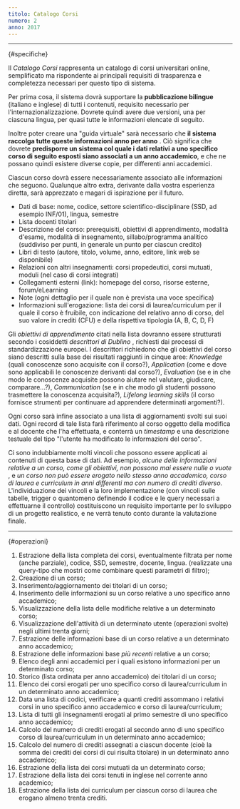 ```yaml
---
titolo: Catalogo Corsi
numero: 2
anno: 2017
---
```

-------
{#specifiche}


Il *Catalogo Corsi* rappresenta un catalogo di corsi
universitari online, semplificato ma rispondente ai principali requisiti di
trasparenza e completezza necessari per questo tipo di sistema.

Per prima cosa, il sistema dovrà supportare la **pubblicazione
bilingue** (italiano e inglese) di tutti i contenuti, requisito necessario
per l'internazionalizzazione. Dovrete quindi avere due versioni, una per
ciascuna lingua, per quasi tutte le informazioni elencate di seguito.

Inoltre poter creare una "guida virtuale" sarà necessario
che **il sistema raccolga tutte queste informazioni anno per anno** . Ciò
significa che dovrete **predisporre un sistema col quale i dati relativi a uno
specifico corso di seguito esposti siano associati a un anno accademico**, e
che ne possano quindi esistere diverse copie, per differenti anni accademici.

Ciascun corso dovrà essere necessariamente associato alle
informazioni che seguono. Qualunque altro extra, derivante dalla vostra
esperienza diretta, sarà apprezzato e magari di ispirazione per il futuro.
- Dati di base: nome, codice, settore scientifico-disciplinare
(SSD, ad esempio INF/01), lingua, semestre
- Lista docenti titolari
- Descrizione del corso: prerequisiti, obiettivi di apprendimento,
modalità d'esame, modalità di insegnamento, sillabo/programma analitico
(suddiviso per punti, in generale un punto per ciascun credito)
- Libri di testo (autore, titolo, volume, anno, editore, link web
se disponibile)
- Relazioni con altri insegnamenti: corsi propedeutici, corsi mutuati,
moduli (nel caso di corsi integrati)
- Collegamenti esterni (link): homepage del corso, risorse esterne,
forum/eLearning
- Note (ogni dettaglio per il quale non è prevista una voce
specifica)
- Informazioni sull'erogazione: lista dei corsi di laurea/curriculum
per il quale il corso è fruibile, con indicazione del relativo anno di corso,
del suo valore in crediti (CFU) e della rispettiva tipologia (A, B, C, D, F)

Gli *obiettivi di apprendimento* citati nella lista dovranno essere strutturati secondo i
cosiddetti *descrittori di Dublino* , richiesti dai processi di
standardizzazione europei. I descrittori richiedono che gli obiettivi del corso
siano descritti sulla base dei risultati raggiunti in cinque aree: *Knowledge*
(quali conoscenze sono acquisite con il corso?), *Application* (come e
dove sono applicabili le conoscenze derivanti dal corso?), *Evaluation*
(se e in che modo le conoscenze acquisite possono aiutare nel valutare,
giudicare, comparare...?), *Communication* (se e in che modo gli studenti
possono trasmettere la conoscenza acquisita?), *Lifelong learning skills*
(il corso fornisce strumenti per continuare ad apprendere determinati
argomenti?).

Ogni corso sarà infine associato a una lista di aggiornamenti svolti sui suoi dati. Ogni
record di tale lista farà riferimento al corso oggetto della modifica e al
docente che l'ha effettuata, e conterrà un *timestamp* e una descrizione
testuale del tipo "l'utente ha modificato le informazioni del corso".

Ci sono indubbiamente molti vincoli che possono essere
applicati ai contenuti di questa base di dati. Ad esempio, *alcune delle
informazioni relative a un corso, come gli obiettivi, non possono mai essere nulle
o vuote* , e *un corso non può essere erogato nello stesso anno accademico,
corso di laurea e curriculum in anni differenti ma con numero di crediti
diverso*. L'individuazione dei vincoli e la loro implementazione (con
vincoli sulle tabelle, trigger o quantomeno definendo il codice e le query
necessari a effettuarne il controllo) costituiscono un requisito importante per
lo sviluppo di un progetto realistico, e ne verrà tenuto conto durante la
valutazione finale.  

-------
{#operazioni}



1. Estrazione della lista completa dei corsi, eventualmente filtrata per
nome (anche parziale), codice, SSD, semestre, docente, lingua. (realizzate una
query-tipo che mostri come combinare questi parametri di filtro);
2. Creazione di un corso;
3. Inserimento/aggiornamento dei titolari di un corso;
4. Inserimento delle informazioni su un corso relative a uno specifico anno
accademico;
5. Visualizzazione della lista delle modifiche relative a un determinato corso;
6. Visualizzazione dell'attività di un determinato utente (operazioni
svolte) negli ultimi trenta giorni;
7. Estrazione delle informazioni base di un corso relative a un determinato
anno accademico;
8. Estrazione delle informazioni base *più recenti* relative a un
corso;
9. Elenco degli anni accademici per i quali esistono informazioni per un
determinato corso;
10. Storico (lista ordinata per anno accademico) dei titolari di un corso;
11. Elenco dei corsi erogati per uno specifico corso di laurea/curriculum in
un determinato anno accademico;
12. Data una lista di codici, verificare a quanti crediti assommano i
relativi corsi in uno specifico anno accademico e corso di laurea/curriculum;
13. Lista di tutti gli insegnamenti erogati al primo semestre di uno
specifico anno accademico;
14. Calcolo del numero di crediti erogati al secondo anno di uno specifico
corso di laurea/curriculum in un determinato anno accademico;
15. Calcolo del numero di crediti assegnati a ciascun docente (cioè la somma
dei crediti dei corsi di cui risulta titolare) in un determinato anno
accademico;
16. Estrazione della lista dei corsi mutuati da un determinato corso;
17. Estrazione della lista dei corsi tenuti in inglese nel corrente anno
academico;
18. Estrazione della lista dei curriculum per ciascun corso di laurea che
erogano almeno trenta crediti.
